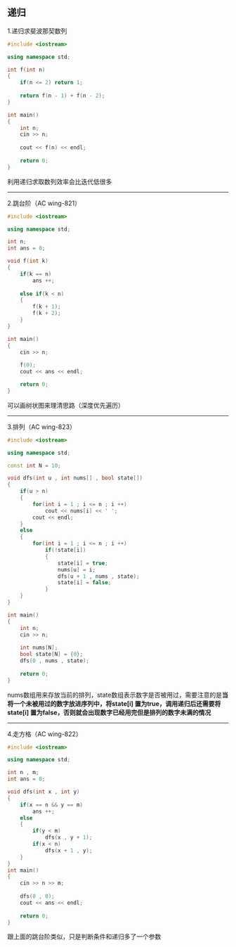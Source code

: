 ## 递归

1.递归求斐波那契数列

```c++
#include <iostream>

using namespace std;

int f(int n)
{
    if(n <= 2) return 1;
    
    return f(n - 1) + f(n - 2);
}

int main()
{
    int n;
    cin >> n;
    
    cout << f(n) << endl;
    
    return 0;
}
```

利用递归求取数列效率会比迭代低很多



---



2.跳台阶（AC wing-821）

```c++
#include <iostream>

using namespace std;

int n;
int ans = 0;

void f(int k)
{
    if(k == n)
        ans ++;
    
    else if(k < n)
    {
        f(k + 1);
        f(k + 2);
    }
}

int main()
{
    cin >> n;
    
    f(0);
    cout << ans << endl;

    return 0;
}
```

可以画树状图来理清思路（深度优先遍历）



---



3.排列（AC wing-823）

```c++
#include <iostream>

using namespace std;

const int N = 10;

void dfs(int u , int nums[] , bool state[])
{
    if(u > n)
    {
        for(int i = 1 ; i <= n ; i ++)
            cout << nums[i] << ' ';
        cout << endl;
    }
    else
    {
        for(int i = 1 ; i <= n ; i ++)
            if(!state[i])
            {
                state[i] = true;
                nums[u] = i;
                dfs(u + 1 , nums , state);
                state[i] = false;
            }
    }
}

int main()
{
    int n;
    cin >> n;
    
    int nums[N];
    bool state[N] = {0};
    dfs(0 , nums , state);
    
    return 0;
}
```



nums数组用来存放当前的排列，state数组表示数字是否被用过，需要注意的是**当将一个未被用过的数字放进序列中，将state[i] 置为true，调用递归后还需要将state[i] 置为false，否则就会出现数字已经用完但是排列的数字未满的情况**



---



4.走方格（AC wing-822）

```c++
#include <iostream>

using namespace std;

int n , m;
int ans = 0;

void dfs(int x , int y)
{
    if(x == n && y == m)
        ans ++;
    else
    {
        if(y < m)
            dfs(x , y + 1);
        if(x < n)
            dfs(x + 1 , y);
    }
}
int main()
{
    cin >> n >> m;
    
    dfs(0 , 0);
    cout << ans << endl;
    
    return 0;
}
```

跟上面的跳台阶类似，只是判断条件和递归多了一个参数